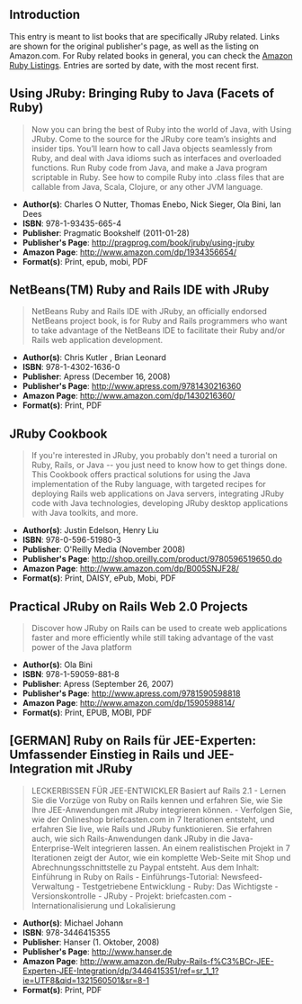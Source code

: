 ## Introduction

This entry is meant to list books that are specifically JRuby related. Links are shown for the original publisher's page, as well as the listing on Amazon.com. For Ruby related books in general, you can check the [Amazon Ruby Listings](http://www.amazon.com/mn/search/?ref%5F=sr%5Fnr%5Fn%5F5&rs=1000&keywords=Ruby&rh=i%3Aaps%2Ck%3ARuby%2Ci%3Astripbooks%2Cn%3A1000%2Cn%3A5&rd=1). Entries are sorted by date, with the most recent first. 

## Using JRuby: Bringing Ruby to Java (Facets of Ruby)

> Now you can bring the best of Ruby into the world of Java, with Using JRuby. Come to the source 
> for the JRuby core team’s insights and insider tips. You’ll learn how to call Java objects 
> seamlessly from Ruby, and deal with Java idioms such as interfaces and overloaded functions. Run 
> Ruby code from Java, and make a Java program scriptable in Ruby. See how to compile Ruby 
> into .class files that are callable from Java, Scala, Clojure, or any other JVM language.

* **Author(s)**: Charles O Nutter, Thomas Enebo, Nick Sieger, Ola Bini, Ian Dees
* **ISBN**: 978-1-93435-665-4
* **Publisher**: Pragmatic Bookshelf (2011-01-28)
* **Publisher's Page**: http://pragprog.com/book/jruby/using-jruby
* **Amazon Page**: http://www.amazon.com/dp/1934356654/
* **Format(s)**: Print, epub, mobi, PDF

## NetBeans(TM) Ruby and Rails IDE with JRuby

> NetBeans Ruby and Rails IDE with JRuby, an officially endorsed NetBeans project book, is for Ruby 
> and Rails programmers who want to take advantage of the NetBeans IDE to facilitate their Ruby and/or 
> Rails web application development.

* **Author(s)**: Chris Kutler , Brian Leonard
* **ISBN**: 978-1-4302-1636-0
* **Publisher**: Apress (December 16, 2008)
* **Publisher's Page**: http://www.apress.com/9781430216360
* **Amazon Page**: http://www.amazon.com/dp/1430216360/
* **Format(s)**: Print, PDF

## JRuby Cookbook

> If you're interested in JRuby, you probably don't need a turorial on Ruby, Rails, or Java -- you 
> just need to know how to get things done. This Cookbook offers practical solutions for using the
> Java implementation of the Ruby language, with targeted recipes for deploying Rails web 
> applications on Java servers, integrating JRuby code with Java technologies, developing JRuby 
> desktop applications with Java toolkits, and more.

* **Author(s)**: Justin Edelson, Henry Liu
* **ISBN**: 978-0-596-51980-3
* **Publisher**: O'Reilly Media (November 2008)
* **Publisher's Page**: http://shop.oreilly.com/product/9780596519650.do
* **Amazon Page**: http://www.amazon.com/dp/B005SNJF28/
* **Format(s)**: Print, DAISY, ePub, Mobi, PDF

## Practical JRuby on Rails Web 2.0 Projects

> Discover how JRuby on Rails can be used to create web applications faster and more efficiently 
> while still taking advantage of the vast power of the Java platform

* **Author(s)**: Ola Bini
* **ISBN**: 978-1-59059-881-8
* **Publisher**: Apress (September 26, 2007)
* **Publisher's Page**: http://www.apress.com/9781590598818
* **Amazon Page**: http://www.amazon.com/dp/1590598814/
* **Format(s)**: Print, EPUB, MOBI, PDF

## [GERMAN] Ruby on Rails für JEE-Experten: Umfassender Einstieg in Rails und JEE-Integration mit JRuby

> LECKERBISSEN FÜR JEE-ENTWICKLER Basiert auf Rails 2.1 - Lernen Sie die Vorzüge von Ruby on Rails kennen 
> und erfahren Sie, wie Sie Ihre JEE-Anwendungen mit JRuby integrieren können. - Verfolgen Sie, wie der Onlineshop 
> briefcasten.com in 7 Iterationen entsteht, und erfahren Sie live, wie Rails und JRuby funktionieren.
> Sie erfahren auch, wie sich Rails-Anwendungen dank JRuby in die 
> Java-Enterprise-Welt integrieren lassen. An einem realistischen Projekt in 7 Iterationen zeigt der Autor, wie ein 
> komplette Web-Seite mit Shop und Abrechnungsschnittstelle zu Paypal entsteht.
> Aus dem Inhalt: Einführung in Ruby on Rails - Einführungs-Tutorial: Newsfeed-Verwaltung - 
> Testgetriebene Entwicklung - Ruby: Das Wichtigste - Versionskontrolle - JRuby - Projekt: briefcasten.com - 
> Internationalisierung und Lokalisierung
 
* **Author(s)**: Michael Johann
* **ISBN**: 978-3446415355
* **Publisher**: Hanser (1. Oktober, 2008)
* **Publisher's Page**: http://www.hanser.de
* **Amazon Page**: http://www.amazon.de/Ruby-Rails-f%C3%BCr-JEE-Experten-JEE-Integration/dp/3446415351/ref=sr_1_1?ie=UTF8&qid=1321560501&sr=8-1
* **Format(s)**: Print, PDF
